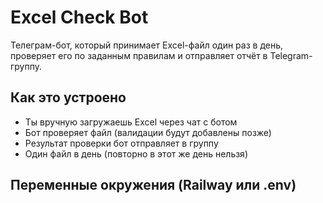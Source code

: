 # Excel Check Bot

Телеграм-бот, который принимает Excel-файл один раз в день, проверяет его по заданным правилам и отправляет отчёт в Telegram-группу.

## Как это устроено

- Ты вручную загружаешь Excel через чат с ботом
- Бот проверяет файл (валидации будут добавлены позже)
- Результат проверки бот отправляет в группу
- Один файл в день (повторно в этот же день нельзя)

## Переменные окружения (Railway или .env)


